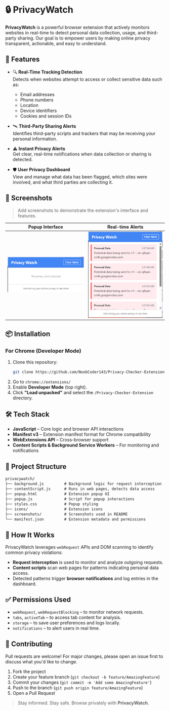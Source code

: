 # 🔒 PrivacyWatch

**PrivacyWatch** is a powerful browser extension that actively monitors websites in real-time to detect personal data collection, usage, and third-party sharing. Our goal is to empower users by making online privacy transparent, actionable, and easy to understand.

## 🚀 Features

- 🔍 **Real-Time Tracking Detection**  
  Detects when websites attempt to access or collect sensitive data such as:
  - Email addresses
  - Phone numbers
  - Location
  - Device identifiers
  - Cookies and session IDs

- 🛰️ **Third-Party Sharing Alerts**  
  Identifies third-party scripts and trackers that may be receiving your personal information.

- ⚠️ **Instant Privacy Alerts**  
  Get clear, real-time notifications when data collection or sharing is detected.

- 🛡️ **User Privacy Dashboard**  
  View and manage what data has been flagged, which sites were involved, and what third parties are collecting it.


## 📸 Screenshots

> Add screenshots to demonstrate the extension's interface and features.

| Popup Interface | Real-time Alerts |
|-----------------|------------------|
| ![Popup](screenshots/popUp.png) | ![Alert](screenshots/Alert.png) | 


## 📦 Installation

### For Chrome (Developer Mode)

1. Clone this repository:
   ```bash
   git clone https://github.com/NoobCoder143/Privacy-Checker-Extension.git
   ```
2. Go to `chrome://extensions/`
3. Enable **Developer Mode** (top right).
4. Click **"Load unpacked"** and select the `/Privacy-Checker-Extension` directory.



## 🛠️ Tech Stack

- **JavaScript** – Core logic and browser API interactions  
- **Manifest v3** – Extension manifest format for Chrome compatibility  
- **WebExtensions API** – Cross-browser support  
- **Content Scripts & Background Service Workers** – For monitoring and notifications  

## 📁 Project Structure

```
privacywatch/
├── background.js         # Background logic for request interception
├── contentScript.js      # Runs in web pages, detects data access
├── popup.html            # Extension popup UI
├── popup.js              # Script for popup interactions
├── styles.css            # Popup styling
├── icons/                # Extension icons
├── screenshots/          # Screenshots used in README
└── manifest.json         # Extension metadata and permissions
```

## 🧠 How It Works

PrivacyWatch leverages `webRequest` APIs and DOM scanning to identify common privacy violations:
- **Request interception** is used to monitor and analyze outgoing requests.
- **Content scripts** scan web pages for patterns indicating personal data access.
- Detected patterns trigger **browser notifications** and log entries in the dashboard.

## ✅ Permissions Used

- `webRequest`, `webRequestBlocking` – to monitor network requests.
- `tabs`, `activeTab` – to access tab content for analysis.
- `storage` – to save user preferences and logs locally.
- `notifications` – to alert users in real time.


## 🙌 Contributing

Pull requests are welcome! For major changes, please open an issue first to discuss what you'd like to change.

1. Fork the project
2. Create your feature branch (`git checkout -b feature/AmazingFeature`)
3. Commit your changes (`git commit -m 'Add some AmazingFeature'`)
4. Push to the branch (`git push origin feature/AmazingFeature`)
5. Open a Pull Request



> Stay informed. Stay safe. Browse privately with **PrivacyWatch**.
